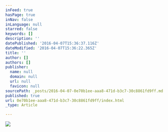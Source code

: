 ```yaml
---
inFeed: true
hasPage: true
inNav: false
inLanguage: null
starred: false
keywords: []
description: ''
datePublished: '2016-04-07T15:36:37.116Z'
dateModified: '2016-04-07T15:36:22.365Z'
title: ''
author: []
authors: []
publisher:
  name: null
  domain: null
  url: null
  favicon: null
sourcePath: _posts/2016-04-07-0e70b1ee-aaa8-471d-b3c7-30c8861fd9ff.md
published: true
url: 0e70b1ee-aaa8-471d-b3c7-30c8861fd9ff/index.html
_type: Article

---
```

![](https://the-grid-user-content.s3-us-west-2.amazonaws.com/a829ff35-82f8-40f1-b5cb-5c7d002d8484.jpg)
